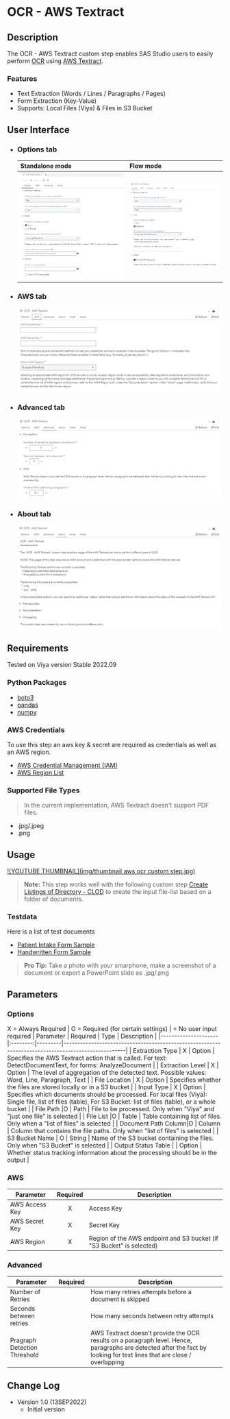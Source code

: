 # OCR - AWS Textract

## Description

The OCR - AWS Textract custom step enables SAS Studio users to easily perform [OCR](https://en.wikipedia.org/wiki/Optical_character_recognition) using [AWS Textract](https://aws.amazon.com/textract/).

### Features
- Text Extraction (Words / Lines / Paragraphs / Pages)
- Form Extraction (Key-Value)
- Supports: Local Files (Viya) & Files in S3 Bucket

## User Interface
* ### Options tab ###

   | Standalone mode | Flow mode |
   | --- | --- |                  
   | ![](img/standalone.PNG) | ![](img/flow_mode.PNG) |

* ### AWS tab ###

   ![](img/aws.PNG)
  
* ### Advanced tab ###

   ![](img/advanced.PNG)

* ### About tab ###

   ![](img/about.PNG)

## Requirements

Tested on Viya version Stable 2022.09

### Python Packages
- [boto3](https://pypi.org/project/boto3/)
- [pandas](https://pypi.org/project/pandas/)
- [numpy](https://pypi.org/project/numpy/)

### AWS Credentials
To use this step an aws key & secret are required as credentials as well as an AWS region.
- [AWS Credential Management (IAM)](https://docs.aws.amazon.com/textract/latest/dg/security-iam.html)
- [AWS Region List](https://docs.aws.amazon.com/general/latest/gr/textract.html)

### Supported File Types
> In the current implementation, AWS Textract doesn't support PDF files.
- .jpg/.jpeg
- .png

## Usage
[![YOUTUBE THUMBNAIL](img/thumbnail aws ocr custom step.jpg)](https://youtu.be/RP0CHuIbVGE)



> **Note:** This step works well with the following custom step [Create Listings of Directory - CLOD](https://github.com/sassoftware/sas-studio-custom-steps/tree/main/Create%20Listing%20of%20Directory%20CLOD) to create the input file-list based on a folder of documents. 

### Testdata
Here is a list of test documents
- [Patient Intake Form Sample](https://github.com/aws-samples/amazon-textract-code-samples/blob/master/python/patient_intake_form_sample.jpg)
- [Handwritten Form Sample](https://www.nist.gov/image/sd19jpg)

> **Pro Tip:** Take a photo with your smarphone, make a screenshot of a document or export a PowerPoint slide as .jpg/.png

## Parameters
### Options
X = Always Required | O = Required (for certain settings) |  = No user input required
| Parameter           | Required | Type    | Description                                                                                        |
|---------------------|:--------:|---------|----------------------------------------------------------------------------------------------------|
| Extraction Type     | X        | Option  | Specifies the AWS Textract action that is called. For text: DetectDocumentText, for forms: AnalyzeDocument |
| Extraction Level    | X        | Option  | The level of aggregation of the detected text. Possible values: Word, Line, Paragraph, Text       |
| File Location       | X        | Option  | Specifies whether the files are stored locally or in a S3 bucket                                   |
| Input Type          | X        | Option  | Specifies which documents should be processed. For local files (Viya): Single file, list of files (table), For S3 Bucket: list of files (table), or a whole bucket |
| File Path           |O          | Path    | File to be processed. Only when "Viya" and "just one file" is selected                             |
| File List           |O          | Table   | Table containing list of files. Only when a "list of files" is selected                            |
| Document Path Column|O          | Column  | Column that contains the file paths. Only when "list of files" is selected                         |
| S3 Bucket Name      | O        | String  | Name of the S3 bucket containing the files. Only when "S3 Bucket" is selected                      |
| Output Status Table |         | Option  | Whether status tracking information about the processing should be in the output                    |

### AWS
| Parameter  | Required | Description |
|---------------------|:----------:|--------------------------------|
|AWS Access Key| X | Access Key |
|AWS Secret Key|X| Secret Key |
|AWS Region |X| Region of the AWS endpoint and S3 bucket (if "S3 Bucket" is selected) |
### Advanced
| Parameter  | Required | Description |
|---------------------|:----------:|--------------------------------|
|Number of Retries|  |How many retries attempts before a document is skipped|
|Seconds between retries|| How many seconds between retry attempts|
|Pragraph Detection Threshold|| AWS Textract doesn't provide the OCR results on a paragraph level. Hence, paragraphs are detected after the fact by looking for text lines that are close / overlapping|

## Change Log
* Version 1.0 (13SEP2022) 
    * Initial version
